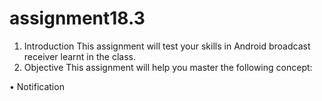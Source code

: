 # assignment18.3
1. Introduction
This assignment will test your skills in Android broadcast receiver learnt in the class.
2. Objective
This assignment will help you master the following concept:

• Notification
